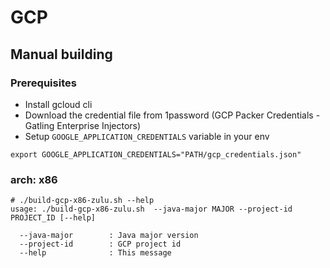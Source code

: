 # GCP
## Manual building
### Prerequisites

* Install gcloud cli
* Download the credential file from 1password (GCP Packer Credentials - Gatling Enterprise Injectors)
* Setup `GOOGLE_APPLICATION_CREDENTIALS` variable in your env

```
export GOOGLE_APPLICATION_CREDENTIALS="PATH/gcp_credentials.json"
```

### arch: x86

```
# ./build-gcp-x86-zulu.sh --help
usage: ./build-gcp-x86-zulu.sh  --java-major MAJOR --project-id PROJECT_ID [--help]

  --java-major        : Java major version
  --project-id        : GCP project id
  --help              : This message
```
